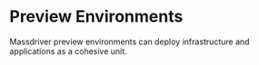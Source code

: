 # Preview Environments

Massdriver preview environments can deploy infrastructure and applications as a cohesive unit.
